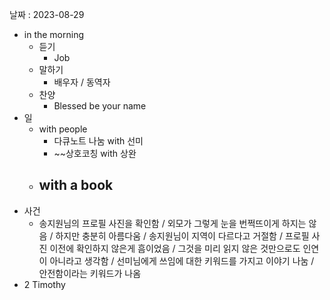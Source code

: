 날짜 : 2023-08-29
- in the morning
	- 듣기
		- Job
	- 말하기
		-  배우자 / 동역자 
	- 찬양
		- Blessed be your name
- 일
	- with people
		- 다큐노트 나눔 with 선미
		- ~~상호코칭 with 상완
	- with a book
		- 
- 사건
	- 송지원님의 프로필 사진을 확인함 / 외모가 그렇게 눈을 번쩍뜨이게 하지는 않음 / 하지만 충분히 아름다움 / 송지원님이 지역이 다르다고 거절함 / 프로필 사진 이전에 확인하지 않은게 흠이었음 / 그것을 미리 읽지 않은 것만으로도 인연이 아니라고 생각함 / 선미님에게 쓰임에 대한 키워드를 가지고 이야기 나눔 / 안전함이라는 키워드가 나옴
- 2 Timothy 
